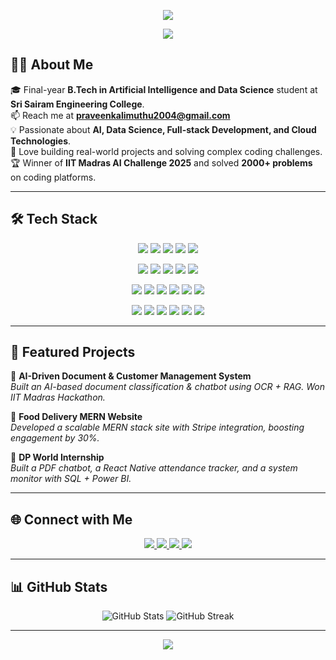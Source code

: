<!-- Profile Banner -->
<p align="center">
  <img src="https://capsule-render.vercel.app/api?type=waving&color=1e3c72,2a5298&height=230&section=header&text=Hi%20👋,%20I'm%20Praveen%20K&fontSize=45&fontColor=ffffff&animation=twinkling&fontAlignY=40" />
</p>


<p align="center">
  <img src="https://readme-typing-svg.herokuapp.com?font=Fira+Code&size=24&duration=4000&pause=1000&color=2A5298&center=true&vCenter=true&width=600&lines=AI+%26+Full+Stack+Developer;Hackathon+Winner+%F0%9F%8F%86;Problem+Solver+with+2000%2B+DSA+Solutions" />
</p>



<!-- About Section -->
## 👨‍💻 About Me  

🎓 Final-year **B.Tech in Artificial Intelligence and Data Science** student at **Sri Sairam Engineering College**.  
📫 Reach me at **praveenkalimuthu2004@gmail.com**  
💡 Passionate about **AI, Data Science, Full-stack Development, and Cloud Technologies**.  
🚀 Love building real-world projects and solving complex coding challenges.  
🏆 Winner of **IIT Madras AI Challenge 2025** and solved **2000+ problems** on coding platforms.  

---

## 🛠️ Tech Stack  

<p align="center">
  <!-- Languages -->
  <img src="https://img.shields.io/badge/Python-3776AB?style=for-the-badge&logo=python&logoColor=white"/>
  <img src="https://img.shields.io/badge/Java-007396?style=for-the-badge&logo=java&logoColor=white"/>
  <img src="https://img.shields.io/badge/C-00599C?style=for-the-badge&logo=c&logoColor=white"/>
  <img src="https://img.shields.io/badge/JavaScript-F7DF1E?style=for-the-badge&logo=javascript&logoColor=black"/>
  <img src="https://img.shields.io/badge/SQL-025E8C?style=for-the-badge&logo=postgresql&logoColor=white"/>
</p>

<p align="center">
  <!-- Frameworks -->
  <img src="https://img.shields.io/badge/React-20232A?style=for-the-badge&logo=react&logoColor=61DAFB"/>
  <img src="https://img.shields.io/badge/Node.js-339933?style=for-the-badge&logo=node.js&logoColor=white"/>
  <img src="https://img.shields.io/badge/Express.js-000000?style=for-the-badge&logo=express&logoColor=white"/>
  <img src="https://img.shields.io/badge/Flask-000000?style=for-the-badge&logo=flask&logoColor=white"/>
  <img src="https://img.shields.io/badge/LangChain-1E3A8A?style=for-the-badge&logo=chainlink&logoColor=white"/>
</p>

<p align="center">
  <!-- Databases & Cloud -->
  <img src="https://img.shields.io/badge/MongoDB-4EA94B?style=for-the-badge&logo=mongodb&logoColor=white"/>
  <img src="https://img.shields.io/badge/MySQL-4479A1?style=for-the-badge&logo=mysql&logoColor=white"/>
  <img src="https://img.shields.io/badge/PostgreSQL-336791?style=for-the-badge&logo=postgresql&logoColor=white"/>
  <img src="https://img.shields.io/badge/Firebase-FFCA28?style=for-the-badge&logo=firebase&logoColor=black"/>
  <img src="https://img.shields.io/badge/AWS-FF9900?style=for-the-badge&logo=amazonaws&logoColor=white"/>
  <img src="https://img.shields.io/badge/Azure-0078D4?style=for-the-badge&logo=microsoftazure&logoColor=white"/>
</p>

<p align="center">
  <!-- Tools -->
  <img src="https://img.shields.io/badge/Git-F05032?style=for-the-badge&logo=git&logoColor=white"/>
  <img src="https://img.shields.io/badge/Docker-2496ED?style=for-the-badge&logo=docker&logoColor=white"/>
  <img src="https://img.shields.io/badge/Kubernetes-326CE5?style=for-the-badge&logo=kubernetes&logoColor=white"/>
  <img src="https://img.shields.io/badge/Postman-FF6C37?style=for-the-badge&logo=postman&logoColor=white"/>
  <img src="https://img.shields.io/badge/PowerBI-F2C811?style=for-the-badge&logo=powerbi&logoColor=black"/>
  <img src="https://img.shields.io/badge/VS%20Code-0078d7?style=for-the-badge&logo=visualstudiocode&logoColor=white"/>
</p>

---

## 📌 Featured Projects
🔹 **AI-Driven Document & Customer Management System**  
*Built an AI-based document classification & chatbot using OCR + RAG. Won IIT Madras Hackathon.*  

🔹 **Food Delivery MERN Website**  
*Developed a scalable MERN stack site with Stripe integration, boosting engagement by 30%.*  

🔹 **DP World Internship**  
*Built a PDF chatbot, a React Native attendance tracker, and a system monitor with SQL + Power BI.*  

---

## 🌐 Connect with Me  

<p align="center">
  <a href="https://github.com/Praveen952k4">
    <img src="https://img.shields.io/badge/GitHub-181717?style=for-the-badge&logo=github&logoColor=white" />
  </a>
  <a href="https://www.linkedin.com/in/praveen-k2004/">
    <img src="https://img.shields.io/badge/LinkedIn-0077b5?style=for-the-badge&logo=linkedin&logoColor=white" />
  </a>
  <a href="https://leetcode.com/u/12a14praveen/">
    <img src="https://img.shields.io/badge/LeetCode-FFA116?style=for-the-badge&logo=leetcode&logoColor=black" />
  </a>
  <a href="https://www.geeksforgeeks.org/user/12a14pr6jee/">
    <img src="https://img.shields.io/badge/GeeksforGeeks-2F8D46?style=for-the-badge&logo=geeksforgeeks&logoColor=white" />
  </a>
</p>

---

## 📊 GitHub Stats  

<p align="center">
  <img src="https://github-readme-stats.vercel.app/api?username=Praveen952k4&show_icons=true&theme=tokyonight" alt="GitHub Stats" />
  <img src="https://github-readme-streak-stats.herokuapp.com/?user=Praveen952k4&theme=tokyonight" alt="GitHub Streak" />
</p>

---

<!-- Footer -->
<p align="center">
  <img src="https://capsule-render.vercel.app/api?type=waving&color=2a5298,1e3c72&height=120&section=footer" />
</p>

